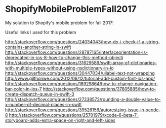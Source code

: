 # ShopifyMobileProblemFall2017
My solution to Shopify's mobile problem for fall 2017!

Useful links I used for this problem

http://stackoverflow.com/questions/24034043/how-do-i-check-if-a-string-contains-another-string-in-swift
http://stackoverflow.com/questions/28787165/interfaceorientation-is-deprecated-in-ios-8-how-to-change-this-method-objecti
http://stackoverflow.com/questions/31629589/swift-array-of-dictionaries-with-multiple-types-without-using-nsdictionary-in-io
http://stackoverflow.com/questions/30447034/uilabel-text-not-wrapping
http://www.gilthonwe.com/2012/08/12/tutorial-add-custom-font-ios-app/
http://stackoverflow.com/questions/18929864/how-to-change-navigation-bar-color-in-ios-7
http://stackoverflow.com/questions/37805885/how-to-create-dispatch-queue-in-swift-3
http://stackoverflow.com/questions/27338573/rounding-a-double-value-to-x-number-of-decimal-places-in-swift
http://stackoverflow.com/questions/39526156/autoresizing-issue-in-xcode-8
http://stackoverflow.com/questions/25701979/xcode-6-beta-7-storyboard-adds-extra-space-on-right-and-left-sides
